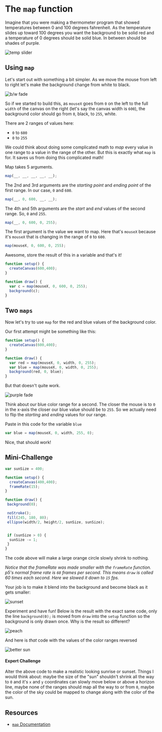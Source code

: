 # The `map` function

Imagine that you were making a thermometer program that showed temperatures between 0 and 100 degrees fahrenheit. As the temperature slides up toward 100 degrees you want the background to be solid red and a temperature of 0 degrees should be solid blue. In between should be shades of purple.

![temp slider](https://s3.amazonaws.com/upperline/curriculum-assets/p5js/temp.gif)

## Using `map`

Let's start out with something a bit simpler. As we move the mouse from left to right let's make the background change from white to black.

![b/w fade](https://s3.amazonaws.com/upperline/curriculum-assets/p5js/fade.gif)

So if we started to build this, as `mouseX` goes from `0` on the left to the full `width` of the canvas on the right (let's say the canvas width is `600`), the background color should go from `0`, black, to `255`, white.

There are 2 ranges of values here:

- `0` to `600`
- `0` to `255`

We could think about doing some complicated math to *map* every value in one range to a value in the range of the other. But this is exactly what `map` is for. It saves us from doing this complicated math!

Map takes 5 arguments.

```javascript
map(__, __, __, __, __);
```

The 2nd and 3rd arguments are the *starting point* and *ending point* of the first range. In our case, `0` and `600`.

```javascript
map(__, 0, 600, __, __);
```

The 4th and 5th arguments are the *start* and *end* values of the second range. So, `0` and `255`.

```javascript
map(__, 0, 600, 0, 255);
```

The first argument is the value we want to map. Here that's `mouseX` because it's `mouseX` that is changing in the range of `0` to `600`.

```javascript
map(mouseX, 0, 600, 0, 255);
```

Awesome, store the result of this in a variable and that's it!

```javascript
function setup() {
  createCanvas(600,400);
}

function draw() {
  var c = map(mouseX, 0, 600, 0, 255);
  background(c);
}
```

## Two `maps`

Now let's try to use `map` for the red and blue values of the background color.

Our first attempt might be something like this:

```javascript
function setup() {
  createCanvas(600,400);
}

function draw() {
  var red = map(mouseX, 0, width, 0, 255);
  var blue = map(mouseX, 0, width, 0, 255);
  background(red, 0, blue);
}
```

But that doesn't quite work.

![purple fade](https://s3.amazonaws.com/upperline/curriculum-assets/p5js/purple-fade.gif)

Think about our blue color range for a second.  The closer the mouse is to `0` in the x-axis the closer our blue value should be to `255`.  So we actually need to flip the *starting* and *ending* values for our range.

Paste in this code for the variable `blue`

```javascript
var blue = map(mouseX, 0, width, 255, 0);
```

Nice, that should work!

## Mini-Challenge

```javascript
var sunSize = 400;

function setup() {
  createCanvas(400,400);
  frameRate(15);
}

function draw() {
 background(0);

 noStroke();
 fill(245, 180, 80);
 ellipse(width/2, height/2, sunSize, sunSize);


 if (sunSize > 0) {
  sunSize -= 1;
 }
}
```

The code above will make a large orange circle slowly shrink to nothing.

*Notice that the frameRate was made smaller with the `frameRate` function. p5's normal frame rate is `60` frames per second. This means `draw` is called 60 times each second. Here we slowed it down to `15` fps.*

Your job is to make it blend into the background and become black as it gets smaller:

![sunset](https://s3.amazonaws.com/upperline/curriculum-assets/p5js/sunset.gif)

Experiment and have fun! Below is the result with the exact same code, only the line `background(0);` is moved from `draw` into the `setup` function so the background is only drawn once.  Why is the result so different?

![peach](https://s3.amazonaws.com/upperline/curriculum-assets/p5js/peach.gif)

And here is *that* code with the values of the color ranges reversed

![better sun](https://s3.amazonaws.com/upperline/curriculum-assets/p5js/better-sun.gif)

#### Expert Challenge

Alter the above code to make a realistic looking sunrise or sunset. Things I would think about: maybe the size of the "sun" shouldn't shrink all the way to `0` and it's `x` and `y` coordinates can slowly move below or above a horizon line, maybe none of the ranges should map all the way to or from `0`, maybe the color of the sky could be mapped to change along with the color of the sun.

## Resources

- [`map` Documentation](https://p5js.org/reference/#/p5/map)
